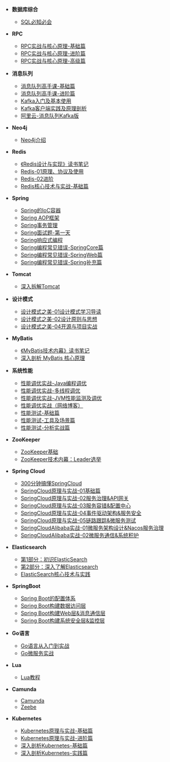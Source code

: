 <!-- docs/_sidebar.md -->

- **数据库综合**
  - [SQL必知必会](B类/B01-数据库综合/[极客时间]-SQL必知必会.md)

- **RPC**
  - [RPC实战与核心原理-基础篇](B类/B02-RPC/[极客时间]-RPC实战与核心原理-01基础篇.md)
  - [RPC实战与核心原理-进阶篇](B类/B02-RPC/[极客时间]-RPC实战与核心原理-02进阶篇.md)
  - [RPC实战与核心原理-高级篇](B类/B02-RPC/[极客时间]-RPC实战与核心原理-03高级篇.md)

- **消息队列**
  - [消息队列高手课-基础篇](B类/B03-消息队列/[极客时间]-消息队列高手课-基础篇.md)
  - [消息队列高手课-进阶篇](B类/B03-消息队列/[极客时间]-消息队列高手课-进阶篇.md)
  - [Kafka入门及基本使用](B类/B03-消息队列/[极客时间]-01Kafka入门及基本使用.md)
  - [Kafka客户端实践及原理剖析](B类/B03-消息队列/[极客时间]-02Kafka客户端实践及原理剖析.md)
  - [阿里云-消息队列Kafka版](B类/B03-消息队列/[阿里云]-消息队列Kafka版.md)

- **Neo4j**
  - [Neo4j介绍](B类/B04-Neo4j/[个人整理]-Neo4J基础.md)

- **Redis**
  - [《Redis设计与实现》读书笔记](B类/B05-Redis/《Redis设计与实现》读书笔记.md)
  - [Redis-01原理、协议及使用](B类/B05-Redis/Redis-01原理、协议及使用.md)
  - [Redis-02进阶](B类/B05-Redis/Redis-02进阶.md)
  - [Redis核心技术与实战-基础篇](B类/B05-Redis/Redis核心技术与实战-01基础篇.md)

- **Spring**
  - [Spring的IoC容器](B类/B06-Spring/《Spring揭秘》第二部分-Spring的IoC容器.md)
  - [Spring AOP框架](B类/B06-Spring/《Spring揭秘》第三部分-Spring%20AOP框架.md)
  - [Spring事务管理](B类/B06-Spring/《Spring揭秘》第五部分-事务管理.md)
  - [Spring面试题-第一天](B类/B06-Spring/Spring面试题-第一天.md)
  - [Spring响应式编程](B类/B06-Spring/Spring响应式编程.md)
  - [Spring编程常见错误-SpringCore篇](B类/B06-Spring/Spring编程常见错误-01SpringCore篇.md)
  - [Spring编程常见错误-SpringWeb篇](B类/B06-Spring/Spring编程常见错误-02SpringWeb篇.md)
  - [Spring编程常见错误-Spring补充篇](B类/B06-Spring/Spring编程常见错误-03Spring补充篇.md)

- **Tomcat**
  - [深入拆解Tomcat](B类/B07-Tomcat/[极客时间]-深入拆解Tomcat.md)

- **设计模式**
  - [设计模式之美-01设计模式学习导读](B类/B08-设计模式/[极客时间]-设计模式之美-01设计模式学习导读.md)
  - [设计模式之美-02设计原则与思想](B类/B08-设计模式/[极客时间]-设计模式之美-02设计原则与思想.md)
  - [设计模式之美-04开源与项目实战](B类/B08-设计模式/[极客时间]-设计模式之美-04开源与项目实战.md)

- **MyBatis**
  - [《MyBatis技术内幕》读书笔记](B类/B09-MyBatis/《MyBatis技术内幕》读书笔记.md)
  - [深入剖析 MyBatis 核心原理](B类/B09-MyBatis/深入剖析%20MyBatis%20核心原理.md)

- **系统性能**
  - [性能调优实战-Java编程调优](B类/B10-系统性能/[极客时间]-性能调优实战-01Java编程调优.md)
  - [性能调优实战-多线程调优](B类/B10-系统性能/[极客时间]-性能调优实战-02多线程调优.md)
  - [性能调优实战-JVM性能监测及调优](B类/B10-系统性能/[极客时间]-性能调优实战-03JVM性能监测及调优.md)
  - [性能调优实战（网络博客）](B类/B10-系统性能/[网络博客]-性能调优实战.md)
  - [性能测试-基础篇](B类/B10-系统性能/[极客时间]-性能测试-01基础篇.md)
  - [性能测试-工具及场景篇](B类/B10-系统性能/[极客时间]-性能测试-02工具及场景篇.md)
  - [性能测试-分析实战篇](B类/B10-系统性能/[极客时间]-性能测试-05分析实战篇.md)

- **ZooKeeper**
  - [ZooKeeper基础](B类/B11-ZooKeeper/[个人整理]ZooKeeper学习笔记.md)
  - [ZooKeeper技术内幕：Leader选举](B类/B11-ZooKeeper/ZooKeeper技术内幕：Leader选举.md)

- **Spring Cloud**
  - [300分钟搞懂SpringCloud](B类/B12-SpringCloud/[拉勾]-300分钟搞懂SpringCloud.md)
  - [SpringCloud原理与实战-01基础篇](B类/B12-SpringCloud/[拉勾]-SpringCloud原理与实战-01基础篇.md)
  - [SpringCloud原理与实战-02服务治理&API网关](B类/B12-SpringCloud/[拉勾]-SpringCloud原理与实战-02服务治理&API网关.md)
  - [SpringCloud原理与实战-03服务容错&配置中心](B类/B12-SpringCloud/[拉勾]-SpringCloud原理与实战-03服务容错&配置中心.md)
  - [SpringCloud原理与实战-04事件驱动架构&服务安全](B类/B12-SpringCloud/[拉勾]-SpringCloud原理与实战-04事件驱动架构&服务安全.md)
  - [SpringCloud原理与实战-05链路跟踪&微服务测试](B类/B12-SpringCloud/[拉勾]-SpringCloud原理与实战-05链路跟踪&微服务测试.md)
  - [SpringCloudAlibaba实战-01微服务架构设计&Nacos服务治理](B类/B12-SpringCloud/[拉勾]-SpringCloudAlibaba实战-01微服务架构设计&Nacos服务治理.md)
  - [SpringCloudAlibaba实战-02微服务通信&系统积护](B类/B12-SpringCloud/[拉勾]-SpringCloudAlibaba实战-02微服务通信&系统保护.md)

- **Elasticsearch**
  - [第1部分：初识ElasticSearch](B类/B13-Elasticsearch/第1部分：初识ElasticSearch.md)
  - [第2部分：深入了解Elasticsearch](B类/B13-Elasticsearch/第2部分：深入了解Elasticsearch.md)
  - [ElasticSearch核心技术与实践](B类/B13-Elasticsearch/[geek]-ElasticSearch核心技术与实践.md)

- **SpringBoot**
  - [Spring Boot的配置体系](B类/B14-SpringBoot/[拉勾]-SpringBoot实战-01配置体系.md)
  - [Spring Boot构建数据访问层](B类/B14-SpringBoot/[拉勾]-SpringBoot实战-02构建数据访问层.md)
  - [Spring Boot构建Web层&消息通信层](B类/B14-SpringBoot/[拉勾]-SpringBoot实战-03构建Web服务层&消息通信层.md)
  - [Spring Boot构建系统安全层&监控层](B类/B14-SpringBoot/[拉勾]-SpringBoot实战-04构建系统安全层&监控层.md)

- **Go语言**
  - [Go语言从入门到实战](B类/B15-Go语言/[极客时间]-Go语言从入门到实战.md)
  - [Go微服务实战](B类/B15-Go语言/[拉勾]-Go微服务实战.md)

- **Lua**
  - [Lua教程](B类/B16-Lua/[runoob]-Lua教程.md)

- **Camunda**
  - [Camunda](B类/B17-Camunda/Camunda.md)
  - [Zeebe](B类/B17-Camunda/Zeebe.md)

- **Kubernetes**
  - [Kubernetes原理与实战-基础篇](B类/B18-Kubernetes/Kubernetes原理与实战-01基础篇.md)
  - [Kubernetes原理与实战-进阶篇](B类/B18-Kubernetes/Kubernetes原理与实战-02进阶篇.md)
  - [深入剖析Kubernetes-基础篇](B类/B18-Kubernetes/深入剖析Kubernetes-01基础篇.md)
  - [深入剖析Kubernetes-实践篇](B类/B18-Kubernetes/深入剖析Kubernetes-02实践篇.md)

